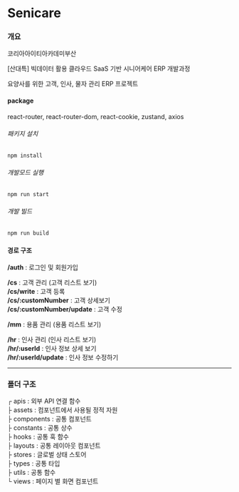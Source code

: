 # Senicare

### 개요
코리아아이티아카데미부산  

[산대특] 빅데이터 활용 클라우드 SaaS 기반 시니어케어 ERP 개발과정

요양사를 위한 고객, 인사, 물자 관리 ERP 프로젝트

#### package
react-router, react-router-dom, react-cookie, zustand, axios

###### 패키지 설치
```bash
npm install 
```

###### 개발모드 실행
```bash
npm run start
```

###### 개발 빌드
```bash
npm run build
```

#### 경로 구조
**/auth** : 로그인 및 회원가입

**/cs** : 고객 관리 (고객 리스트 보기)  
**/cs/write** : 고객 등록  
**/cs/:customNumber** : 고객 상세보기  
**/cs/:customNumber/update** : 고객 수정  

**/mm** : 용품 관리 (용품 리스트 보기)

**/hr** : 인사 관리 (인사 리스트 보기)  
**/hr/:userId** : 인사 정보 상세 보기  
**/hr/:userId/update** : 인사 정보 수정하기

***

### 폴더 구조

┌ apis : 외부 API 연결 함수  
├ assets : 컴포넌트에서 사용될 정적 자원  
├ components : 공통 컴포넌트  
├ constants : 공통 상수  
├ hooks : 공통 훅 함수  
├ layouts : 공통 레이아웃 컴포넌트  
├ stores : 글로벌 상태 스토어  
├ types : 공통 타입  
├ utils : 공통 함수  
└ views : 페이지 별 화면 컴포넌트